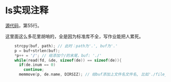 # ls实现注释

[源代码](https://github.com/mit-pdos/xv6-riscv/blob/riscv/user/ls.c#L55)，第55行。

这里面这么多花里胡哨的，全是因为标准库不全，写作业能把人累死。

```c
    strcpy(buf, path); // 此时：path为'.', buf为'.'
    p = buf+strlen(buf);
    *p++ = '/'; // 给添加个/的末尾，buf: './'
    while(read(fd, &de, sizeof(de)) == sizeof(de)){
      if(de.inum == 0)
        continue;
      memmove(p, de.name, DIRSIZ); // 给buf添加上文件名文件名, 比如'./file_a'
```